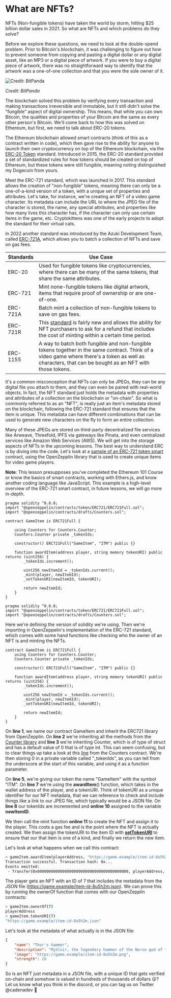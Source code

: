 
# What are NFTs?

NFTs (Non-fungible tokens) have taken the world by storm, hitting $25 billion dollar sales in 2021. So what are NFTs and which problems do they solve?
 
Before we explore these questions, we need to look at the double-spend problem. Prior to Bitcoin's blockchain, it was challenging to figure out how to prevent someone from copying and pasting a digital dollar or any digital asset, like an MP3 or a digital piece of artwork. If you were to buy a digital piece of artwork, there was no straightforward way to identify that the artwork was a one-of-one collection and that you were the sole owner of it.


![Credit: BitPanda](https://cadena.incl.us/wp-content/uploads/2022/01/double-spending.png)

*Credit: BitPanda*

The blockchain solved this problem by verifying every transaction and making transactions irreversible and immutable, but it still didn't solve the "fungible" aspect of digital ownership. This means, that while you can own Bitcoin, the qualities and properties of your Bitcoin are the same as every other person's Bitcoin. We'll come back to how this was solved on Ethereum, but first, we need to talk about ERC-20 tokens.

The Ethereum blockchain allowed smart contracts (think of this as a contract written in code), which then gave rise to the ability for anyone to launch their own cryptocurrency on top of the Ethereum blockchain, via the [ERC-20 Token](https://ethereum.org/en/developers/docs/standards/tokens/erc-20/) standard. Introduced in 2015, the ERC-20 standard provided a set of standardized rules for how tokens should be created on top of Ethereum, but these tokens were still fungible, meaning noting distinguished my Dogecoin from yours.

Meet the ERC-721 standard, which was launched in 2017. This standard allows the creation of "non-fungible" tokens, meaning there can only be a one-of-a-kind version of a token, with a unique set of properties and attributes. Let's take, for instance, we're creating an NFT of a video game character. Its metadata can include the URL to where the JPEG file of the character is stored, the name, any special attributes, and properties like how many lives this character has, if the character can only use certain items in the game, etc. Cryptokittens was one of the early projects to adopt the standard for their virtual cats.


In 2022 another standard was introduced by the Azuki Development Team, called [ERC-721A]([url](https://www.azuki.com/erc721a)), which allows you to batch a collection of NFTs and save on gas fees.



| Standards | Use Case                                                     |
| --------- | ------------------------------------------------------------ |
| ERC-20    | Used for fungible tokens like cryptocurrencies, where there can be many of the same tokens, that share the same attributes. |
| ERC-721   | Mint none-fungible tokens like digital artwork, items that require proof of ownership or are one-of-one. |
| ERC-721A  | Batch mint a collection of non-fungible tokens to save on gas fees. |
| ERC-721R  | This [standard]([url](https://erc721r.org/)) is fairly new and allows the ability for NFT purchasers to ask for a refund that includes the cost of minting within a certain time period.|
| ERC-1155  | A way to batch both fungible and non-fungible tokens together in the same contract. Think of a video game where there's a token as well as characters, that can be bought as an NFT with those tokens.|


It's a common misconception that NFTs can only be JPEGs, they can be any digital file you attach to them, and they can even be paired with real-world objects. In fact, the NFT standard just holds the metadata with properties and attributes of a collection on the blockchain or "on-chain". So what is commonly referred to as an "NFT", is really just an item's metadata stored on the blockchain, following the ERC-721 standard that ensures that the item is unique. This metadata can have different combinations that can be used to generate new characters on the fly to form an entire collection.

Many of these JPEGs are stored on third-party decentralized file services like Arweave, Threefold, IPFS via gateways like Pinata, and even centralized services like Amazon Web Services (AWS). We will get into the storage aspects of NFTs in the upcoming lessons.  The best way to understand ERC is by diving into the code. Let's look at a [sample of an ERC-721 token smart](https://docs.openzeppelin.com/contracts/3.x/erc721) contract, using the OpenZepplin library that is used to create unique items for video game players. 
 
**Note**: This lesson presupposes you've completed the Ethereum 101 Course or know the basics of smart contracts, working with Ethers.js, and know another coding language like JavaScript. This example is a high-level overview of the ERC-721 smart contract, in future lessons, we will go more in-depth.


```solidity
pragma solidity ^0.8.0;
import "@openzeppelin/contracts/token/ERC721/ERC721Full.sol";
import "@openzeppelin/contracts/drafts/Counters.sol";

contract GameItem is ERC721Full {

    using Counters for Counters.Counter;
    Counters.Counter private _tokenIds;

    constructor() ERC721Full("GameItem", "ITM") public {}

    function awardItem(address player, string memory tokenURI) public returns (uint256) {
        _tokenIds.increment();

        uint256 newItemId = _tokenIds.current();
        _mint(player, newItemId);
        _setTokenURI(newItemId, tokenURI);

        return newItemId;
    }
}
```



```solidity
pragma solidity ^0.8.0;
import "@openzeppelin/contracts/token/ERC721/ERC721Full.sol";
import "@openzeppelin/contracts/drafts/Counters.sol";
```

Here we're defining the version of solidity we're using. Then we're importing in OpenZeppelin's implementation of the ERC-721 standard, which comes with some hand functions like checking who the owner of an NFT is and minting the NFTs.

```solidity
contract GameItem is ERC721Full {
    using Counters for Counters.Counter;
    Counters.Counter private _tokenIds;

    constructor() ERC721Full("GameItem", "ITM") public {}

    function awardItem(address player, string memory tokenURI) public returns (uint256) {
        _tokenIds.increment();

        uint256 newItemId = _tokenIds.current();
        _mint(player, newItemId);
        _setTokenURI(newItemId, tokenURI);

        return newItemId;
    }
}
```

On **line 1**, we name our contract GameItem and inherit the ERC721 library from OpenZepplin. On **line 2** we're inheriting all the methods from the [Counter library](https://github.com/OpenZeppelin/openzeppelin-contracts/blob/master/contracts/utils/Counters.sol) and **line 3** we're inheriting Counter, which is of type of struct and has a default value of 0 that is of type int. This can seem confusing, but to clear things up take a look at this [line](https://github.com/OpenZeppelin/openzeppelin-contracts/blob/master/contracts/utils/Counters.sol#L15) from the Counters contract. We're then storing 0 in a private variable called "_tokenIds", as you can tell from the underscore at the start of this variable, and using it as a function parameter.

On **line 5**, we're giving our token the name "GameItem" with the symbol "ITM".  On **line 7** we're using the **awardItem**() function, which takes in the wallet address of the player, and a tokenURI. Think of tokenURI as a unique identifier for our NFT metadata, that we can reference to check and include things like a link to our JPEG file, which typically would be a JSON file. On **line 8** our tokenIds are incremented and **online 10** assigned to the variable **newItemID**.

We then call the mint function **online 11** to create the NFT and assign it to the player. This costs a gas fee and is the point where the NFT is actually created. We then assign the tokenURI to the item ID with [**setTokenURI**](https://docs.openzeppelin.com/contracts/3.x/api/token/erc721#ERC721-_setTokenURI-uint256-string-) to ensure that our that item is one of a kind, and finally we return the new item.

Let's look at what happens when we call this contract:

```bash
> gameItem.awardItem(playerAddress, "https://game.example/item-id-8u5h2m.json")
Transaction successful. Transaction hash: 0x...
Events emitted:
 - Transfer(0x0000000000000000000000000000000000000000, playerAddress, 7)
```

The player gets an NFT with an ID of 7 that includes the metadata from the JSON file (https://game.example/item-id-8u5h2m.json). We can prove this by running the ownerOf function that comes with our OpenZepplin contracts:

```bash
> gameItem.ownerOf(7)
playerAddress
> gameItem.tokenURI(7)
"https://game.example/item-id-8u5h2m.json"
```

Let's look at the metadata of what actually is in the JSON file:

```json
{
    "name": "Thor's hammer",
    "description": "Mjölnir, the legendary hammer of the Norse god of thunder.",
    "image": "https://game.example/item-id-8u5h2m.png",
    "strength": 20
}
```

So is an NFT just metadata in a JSON file, with a unique ID that gets verified on-chain and somehow is valued in hundreds of thousands of dollars 😲? Let us know what you think in the discord, or you can tag us on Twitter @cadenadev 🤔
